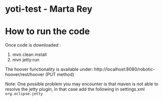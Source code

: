 # yoti-test - Marta Rey

<h1>How to run the code</h1>

Once code is downloaded  :

  1.  mvn clean install
  2.  mvn jetty:run
  
  The hoover functionality is available under: http://localhost:8080/robotic-hoover/rest/hoover (PUT method)

  Note: One possible problem you may encounter is that maven is not able to resolve the jetty plugin, in that case add the following in settings.xml
  <code>
   <pluginGroups>
    <pluginGroup>org.eclipse.jetty</pluginGroup>
  </pluginGroups>
  </code>

